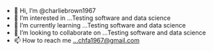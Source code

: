- 👋 Hi, I’m @charliebrown1967
- 👀 I’m interested in ...Testing software and data science
- 🌱 I’m currently learning ...Testing software and data science
- 💞️ I’m looking to collaborate on ...Testing software and data science
- 📫 How to reach me ...chfa1967@gmail.com

<!---
charliebrown1967/charliebrown1967 is a ✨ special ✨ repository because its `README.md` (this file) appears on your GitHub profile.
You can click the Preview link to take a look at your changes.
--->
